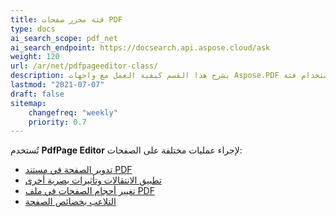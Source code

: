 ```yaml
---
title: فئة محرر صفحات PDF
type: docs
ai_search_scope: pdf_net
ai_search_endpoint: https://docsearch.api.aspose.cloud/ask
weight: 120
url: /ar/net/pdfpageeditor-class/
description: يشرح هذا القسم كيفية العمل مع واجهات Aspose.PDF باستخدام فئة PdfPageEditor.
lastmod: "2021-07-07"
draft: false
sitemap:
    changefreq: "weekly"
    priority: 0.7
---
```

تُستخدم **PdfPage Editor** لإجراء عمليات مختلفة على الصفحات:

- [تدوير الصفحة في مستند PDF](/pdf/ar/net/working-with-page-rotation/)
- [تطبيق الانتقالات وتأثيرات بصرية أخرى](/pdf/ar/net/editing-a-pdf-s-individual-pages-using-pdfpageeditor-class/)
- [تغيير أحجام الصفحات في ملف PDF](/pdf/ar/net/changing-page-sizes-in-a-pdf-file/)
- [التلاعب بخصائص الصفحة](/pdf/ar/net/manipulate-page-properties/)